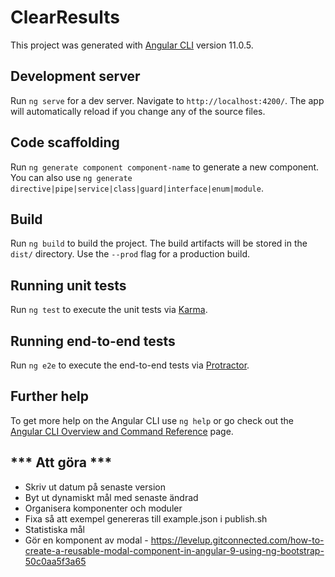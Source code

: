 # ClearResults

This project was generated with [Angular CLI](https://github.com/angular/angular-cli) version 11.0.5.

## Development server

Run `ng serve` for a dev server. Navigate to `http://localhost:4200/`. The app will automatically reload if you change any of the source files.

## Code scaffolding

Run `ng generate component component-name` to generate a new component. You can also use `ng generate directive|pipe|service|class|guard|interface|enum|module`.

## Build

Run `ng build` to build the project. The build artifacts will be stored in the `dist/` directory. Use the `--prod` flag for a production build.

## Running unit tests

Run `ng test` to execute the unit tests via [Karma](https://karma-runner.github.io).

## Running end-to-end tests

Run `ng e2e` to execute the end-to-end tests via [Protractor](http://www.protractortest.org/).

## Further help

To get more help on the Angular CLI use `ng help` or go check out the [Angular CLI Overview and Command Reference](https://angular.io/cli) page.


  ## *** Att göra *** ##


- Skriv ut datum på senaste version
- Byt ut dynamiskt mål med senaste ändrad
- Organisera komponenter och moduler
- Fixa så att exempel genereras till example.json i publish.sh
- Statistiska mål
- Gör en komponent av modal - https://levelup.gitconnected.com/how-to-create-a-reusable-modal-component-in-angular-9-using-ng-bootstrap-50c0aa5f3a65

